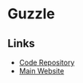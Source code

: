 # Guzzle

## Links

- [Code Repository](https://github.com/guzzle/guzzle)
- [Main Website](https://docs.guzzlephp.org/en/stable/)

<!--
'verify' => false
-->
